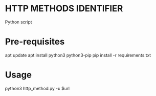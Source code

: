 # HTTP METHODS IDENTIFIER
Python script

# Pre-requisites
  apt update
  apt install python3 python3-pip
  pip install -r requirements.txt
 
 # Usage
  python3 http_method.py -u $url
